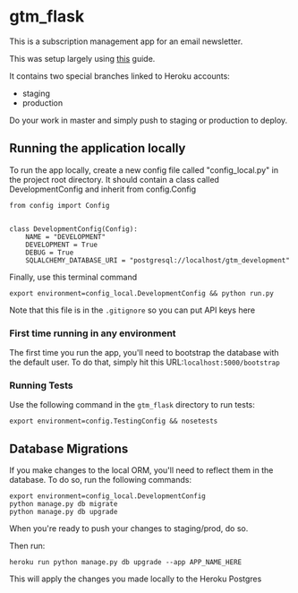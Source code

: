 # gtm_flask

This is a subscription management app for an email newsletter.

This was setup largely using [this](https://realpython.com/blog/python/flask-by-example-part-2-postgres-sqlalchemy-and-alembic/) guide. 

It contains two special branches linked to Heroku accounts:
* staging
* production

Do your work in master and simply push to staging or production to deploy.

## Running the application locally

To run the app locally, create a new config file called "config_local.py" in the project root directory.  It should contain a class called DevelopmentConfig and inherit from config.Config
```
from config import Config


class DevelopmentConfig(Config):
    NAME = "DEVELOPMENT"
    DEVELOPMENT = True
    DEBUG = True
    SQLALCHEMY_DATABASE_URI = "postgresql://localhost/gtm_development" 
```

Finally, use this terminal command

`export environment=config_local.DevelopmentConfig && python run.py`

Note that this file is in the `.gitignore` so you can put API keys here 

### First time running in any environment

The first time you run the app, you'll need to bootstrap the database with the default user.  To do that, simply hit this URL:`localhost:5000/bootstrap`

### Running Tests

Use the following command in the `gtm_flask` directory to run tests:

`export environment=config.TestingConfig && nosetests`

## Database Migrations

If you make changes to the local ORM, you'll need to reflect them in the database.
To do so, run the following commands: 
```
export environment=config_local.DevelopmentConfig
python manage.py db migrate
python manage.py db upgrade
```

When you're ready to push your changes to staging/prod, do so.

Then run:
```
heroku run python manage.py db upgrade --app APP_NAME_HERE
```
This will apply the changes you made locally to the Heroku Postgres